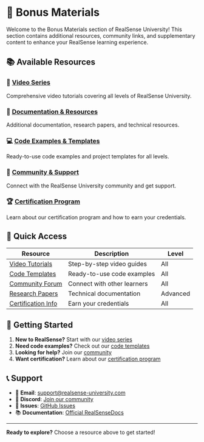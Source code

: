 # 🎁 Bonus Materials

Welcome to the Bonus Materials section of RealSense University! This section contains additional resources, community links, and supplementary content to enhance your RealSense learning experience.

## 📚 Available Resources

### 🎥 [Video Series](./video-series.md)
Comprehensive video tutorials covering all levels of RealSense University.

### 📖 [Documentation & Resources](./documentation.md)
Additional documentation, research papers, and technical resources.

### 💻 [Code Examples & Templates](./code-examples.md)
Ready-to-use code examples and project templates for all levels.

### 🤝 [Community & Support](./community.md)
Connect with the RealSense University community and get support.

### 🏆 [Certification Program](./certification.md)
Learn about our certification program and how to earn your credentials.

## 🎯 Quick Access

| Resource | Description | Level |
|----------|-------------|-------|
| [Video Tutorials](./video-series.md) | Step-by-step video guides | All |
| [Code Templates](./code-examples.md) | Ready-to-use code examples | All |
| [Community Forum](./community.md) | Connect with other learners | All |
| [Research Papers](./documentation.md) | Technical documentation | Advanced |
| [Certification Info](./certification.md) | Earn your credentials | All |

## 🚀 Getting Started

1. **New to RealSense?** Start with our [video series](./video-series.md)
2. **Need code examples?** Check out our [code templates](./code-examples.md)
3. **Looking for help?** Join our [community](./community.md)
4. **Want certification?** Learn about our [certification program](./certification.md)

## 📞 Support

- 📧 **Email**: support@realsense-university.com
- 💬 **Discord**: [Join our community](https://discord.gg/SQdtSH4J)
- 🐛 **Issues**: [GitHub Issues](https://github.com/chrismatthieu/realsense-university/issues)
- 📚 **Documentation**: [Official RealSenseDocs](https://dev.realsenseai.com/)

---

**Ready to explore?** Choose a resource above to get started!
